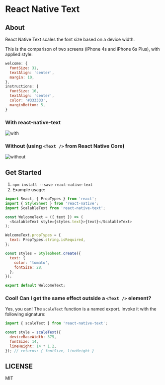 # React Native Text

## About

React Native Text scales the font size based on a device width.

This is the comparison of two screens (iPhone 4s and iPhone 6s Plus),
with applied style:

```js
welcome: {
  fontSize: 31,
  textAlign: 'center',
  margin: 10,
},
instructions: {
  fontSize: 16,
  textAlign: 'center',
  color: '#333333',
  marginBottom: 5,
}
```

### With react-native-text

![with](https://cloud.githubusercontent.com/assets/3802023/17853378/08e0c0f6-6864-11e6-80ac-161b5735c2f3.png)

### Without (using `<Text />` from React Native Core)

![without](https://cloud.githubusercontent.com/assets/3802023/17853397/225601ae-6864-11e6-9742-55f2ad527e48.png)

## Get Started

1. `npm install --save react-native-text`
2. Example usage:

```js
import React, { PropTypes } from 'react';
import { StyleSheet } from 'react-native';
import ScalableText from 'react-native-text';

const WelcomeText = ({ text }) => (
  <ScalableText style={styles.text}>{text}</ScalableText>
);

WelcomeText.propTypes = {
  text: PropTypes.string.isRequired,
};

const styles = StyleSheet.create({
  text: {
    color: 'tomato',
    fontSize: 28,
  },
});

export default WelcomeText;
```

### Cool! Can I get the same effect outside a `<Text />` element?

Yes, you can! The `scaleText` function is a named export. Invoke it with the following signature:

```js
import { scaleText } from 'react-native-text';

const style = scaleText({
  deviceBaseWidth: 375,
  fontSize: 14,
  lineHeight: 14 * 1.2,
}); // returns: { fontSize, lineHeight }
```

## LICENSE

MIT
